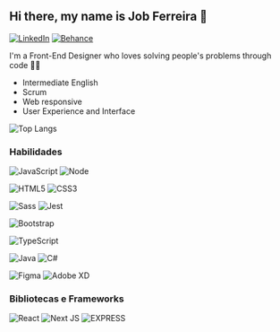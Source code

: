 ## Hi there, my name is Job Ferreira 👋

[![LinkedIn](https://img.shields.io/badge/LinkedIn-000?style=for-the-badge&logo=linkedin&logoColor=0E76A8)](https://www.linkedin.com/in/jobferreira/)
[![Behance](https://img.shields.io/badge/behance-000?style=for-the-badge&logo=behance&logoColor=0E76A8)](https://www.behance.net/jobferreira)

I'm a Front-End Designer who loves solving people's problems through code 👨‍💻
* Intermediate English
* Scrum
* Web responsive
* User Experience and Interface

![Top Langs](https://github-readme-stats-git-masterrstaa-rickstaa.vercel.app/api/top-langs/?username=jobinferreira&bg_color=000&border_color=30A3DC&title_color=E94D5F&text_color=FFF)

### Habilidades
![JavaScript](https://img.shields.io/badge/JavaScript-000?style=for-the-badge&logo=javascript)
![Node](https://img.shields.io/badge/Node-000?style=for-the-badge&logo=node.js)

![HTML5](https://img.shields.io/badge/HTML5-000?style=for-the-badge&logo=html5)
![CSS3](https://img.shields.io/badge/CSS3-000?style=for-the-badge&logo=css3&logoColor=264CE4)


![Sass](https://img.shields.io/badge/Sass-000?style=for-the-badge&logo=sass)
![Jest](https://img.shields.io/badge/Jest-000?style=for-the-badge&logo=jest)


![Bootstrap](https://img.shields.io/badge/Bootstrap-000?style=for-the-badge&logo=bootstrap)

![TypeScript](https://img.shields.io/badge/TypeScript-000?style=for-the-badge&logo=typescript)

![Java](https://img.shields.io/badge/java-000?style=for-the-badge&logo=openjdk&logoColor=white)
![C#](https://img.shields.io/badge/C%23-000?style=for-the-badge&logo=c-sharp&logoColor=white)


![Figma](https://img.shields.io/badge/Figma-000?style=for-the-badge&logo=figma)
![Adobe XD](https://img.shields.io/badge/AdobeXD-000?style=for-the-badge&logo=adobexd)

### Bibliotecas e Frameworks
![React](https://img.shields.io/badge/React-000?style=for-the-badge&logo=react)
![Next JS](https://img.shields.io/badge/Next-000?style=for-the-badge&logo=next.js)
![EXPRESS](https://img.shields.io/badge/EXPRESS-000?style=for-the-badge&logo=express)

<!--
**jobinferreira/jobinferreira** is a ✨ _special_ ✨ repository because its `README.md` (this file) appears on your GitHub profile.

Here are some ideas to get you started:

- 🔭 I’m currently working on ...
- 🌱 I’m currently learning ...
- 👯 I’m looking to collaborate on ...
- 🤔 I’m looking for help with ...
- 💬 Ask me about ...
- 📫 How to reach me: ...
- 😄 Pronouns: ...
- ⚡ Fun fact: ...
-->
